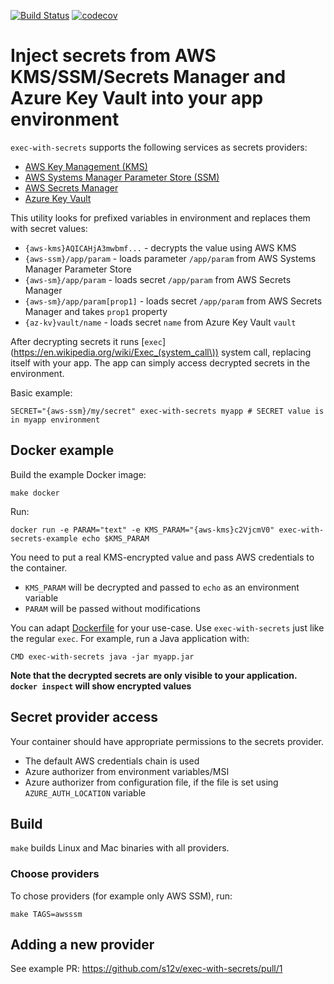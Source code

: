 [![Build Status](https://travis-ci.com/s12v/exec-with-secrets.svg?branch=master)](https://travis-ci.com/s12v/exec-with-secrets)
[![codecov](https://codecov.io/gh/s12v/exec-with-secrets/branch/master/graph/badge.svg)](https://codecov.io/gh/s12v/exec-with-secrets)

# Inject secrets from AWS KMS/SSM/Secrets Manager and Azure Key Vault into your app environment

`exec-with-secrets` supports the following services as secrets providers:
 - [AWS Key Management (KMS)](https://aws.amazon.com/kms/)
 - [AWS Systems Manager Parameter Store (SSM)](https://docs.aws.amazon.com/systems-manager/latest/userguide/systems-manager-paramstore.html)
 - [AWS Secrets Manager](https://aws.amazon.com/secrets-manager/)
 - [Azure Key Vault](https://azure.microsoft.com/en-in/services/key-vault/)

This utility looks for prefixed variables in environment and replaces them with secret values:
 - `{aws-kms}AQICAHjA3mwbmf...` - decrypts the value using AWS KMS
 - `{aws-ssm}/app/param` - loads parameter `/app/param` from AWS Systems Manager Parameter Store
 - `{aws-sm}/app/param` - loads secret `/app/param` from AWS Secrets Manager
 - `{aws-sm}/app/param[prop1]` - loads secret `/app/param` from AWS Secrets Manager and takes `prop1` property
 - `{az-kv}vault/name` - loads secret `name` from Azure Key Vault `vault`
 
After decrypting secrets it runs [`exec`](https://en.wikipedia.org/wiki/Exec_(system_call\)) system call, replacing itself with your app.
The app can simply access decrypted secrets in the environment.

Basic example:
```
SECRET="{aws-ssm}/my/secret" exec-with-secrets myapp # SECRET value is in myapp environment
```

## Docker example

Build the example Docker image:

```
make docker
```

Run:
```
docker run -e PARAM="text" -e KMS_PARAM="{aws-kms}c2VjcmV0" exec-with-secrets-example echo $KMS_PARAM
```

You need to put a real KMS-encrypted value and pass AWS credentials to the container. 

 - `KMS_PARAM` will be decrypted and passed to `echo` as an environment variable
 - `PARAM` will be passed without modifications

You can adapt [Dockerfile](Dockerfile) for your use-case. Use `exec-with-secrets` just like the regular `exec`. For example, run a Java application with:
```
CMD exec-with-secrets java -jar myapp.jar
```
**Note that the decrypted secrets are only visible to your application. `docker inspect` will show encrypted values**

## Secret provider access

Your container should have appropriate permissions to the secrets provider.

 - The default AWS credentials chain is used
 - Azure authorizer from environment variables/MSI
 - Azure authorizer from configuration file, if the file is set using `AZURE_AUTH_LOCATION` variable

## Build

`make` builds Linux and Mac binaries with all providers.

### Choose providers

To chose providers (for example only AWS SSM), run:
```
make TAGS=awsssm
```

## Adding a new provider

See example PR: https://github.com/s12v/exec-with-secrets/pull/1
